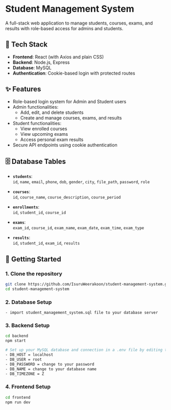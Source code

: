 # Student Management System

A full-stack web application to manage students, courses, exams, and results with role-based access for admins and students.

## 🔧 Tech Stack

- **Frontend**: React (with Axios and plain CSS)
- **Backend**: Node.js, Express
- **Database**: MySQL
- **Authentication**: Cookie-based login with protected routes

## ✨ Features

- Role-based login system for Admin and Student users
- Admin functionalities:
  - Add, edit, and delete students
  - Create and manage courses, exams, and results
- Student functionalities:
  - View enrolled courses
  - View upcoming exams
  - Access personal exam results
- Secure API endpoints using cookie authentication

## 🗄️ Database Tables

- **`students`**:  
  `id`, `name`, `email`, `phone`, `dob`, `gender`, `city`, `file_path`, `password`, `role`

- **`courses`**:  
  `id`, `course_name`, `course_description`, `course_period`

- **`enrollments`**:  
  `id`, `student_id`, `course_id`

- **`exams`**:  
  `exam_id`, `course_id`, `exam_name`, `exam_date`, `exam_time`, `exam_type`

- **`results`**:  
  `id`, `student_id`, `exam_id`, `results`

## 🚀 Getting Started

### 1. Clone the repository

```bash
git clone https://github.com/IsuruWeerakoon/student-management-system.git
cd student-management-system
```

### 2. Database Setup
```
- import student_management_system.sql file to your database server
```

### 3. Backend Setup
```bash
cd backend
npm start

# Set up your MySQL database and connection in a .env file by editing the file in backend folder
- DB_HOST = localhost
- DB_USER = root
- DB_PASSWORD = change to your password
- DB_NAME = change to your database name
- DB_TIMEZONE = Z
```
### 4. Frontend Setup
```bash
cd frontend
npm run dev
```

